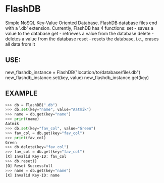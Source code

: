 # FlashDB
Simple NoSQL Key-Value Oriented Database.
FlashDB database files end with a '.db' extension.
Currently, FlashDB has 4 functions:
  set - saves a value to the database
  get - retrieves a value from the database
  delete - deletes a value from the database
  reset - resets the database, i.e., erases all data from it

## USE:
  new_flashdb_instance = FlashDB("location/to/database/file/.db")
  new_flashdb_instance.set(key, value)
  new_flashdb_instance.get(key)

## EXAMPLE
```python
>>> db = FlashDB(".db")
>>> db.set(key="name", value="Aatmik")
>>> name = db.get(key="name")
>>> print(name)
Aatmik
>>> db.set(key="fav_col", value="Green")
>>> fav_col = db.get(key="fav_col")
>>> print(fav_col)
Green
>>> db.delete(key="fav_col")
>>> fav_col = db.get(key="fav_col")
[X] Invalid Key-ID: fav_col
>>> db.reset()
[O] Reset Successfull
>>> name = db.get(key="name")
[X] Invalid Key-ID: name
```

